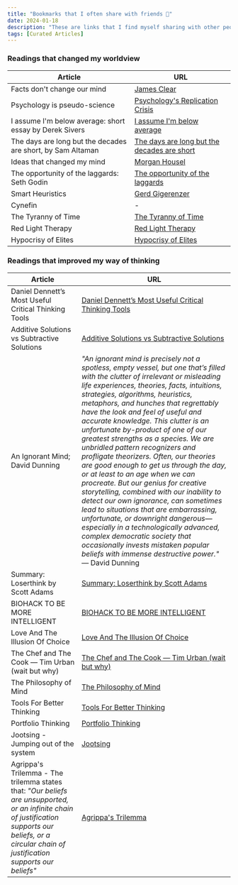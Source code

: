 ```yaml
---
title: "Bookmarks that I often share with friends 🔖"
date: 2024-01-18
description: "These are links that I find myself sharing with other people the most, or links that return to over and over again."
tags: [Curated Articles]
---
```


### Readings that changed my worldview

| Article| URL |
| --- | --- |
| Facts don't change our mind | [James Clear](https://jamesclear.com/why-facts-dont-change-minds) |
| Psychology is pseudo-science | [Psychology's Replication Crisis](https://www.theatlantic.com/science/archive/2018/11/psychologys-replication-crisis-real/576223/) |
| I assume I'm below average: short essay by Derek Sivers | [I assume I'm below average](https://sive.rs/below-average) |
| The days are long but the decades are short, by Sam Altaman | [The days are long but the decades are short](https://blog.samaltman.com/the-days-are-long-but-the-decades-are-short) |
| Ideas that changed my mind | [Morgan Housel](https://www.collaborativefund.com/blog/ideas-that-changed-my-life/) |
| The opportunity of the laggards: Seth Godin | [The opportunity of the laggards](https://seths.blog/2021/02/the-opportunity-of-the-laggards/) |
| Smart Heuristics | [Gerd Gigerenzer](https://www.edge.org/conversation/gerd_gigerenzer-smart-heuristics) |
| Cynefin | - |
| The Tyranny of Time | [The Tyranny of Time](https://www.noemamag.com/the-tyranny-of-time/) |
| Red Light Therapy | [Red Light Therapy](https://harpers.org/archive/2016/05/red-light-therapy/) |
| Hypocrisy of Elites | [Hypocrisy of Elites](https://eriktorenberg.substack.com/p/the-hypocrisy-of-elites) |







### Readings that improved my way of thinking

| Article | URL |
| --- | --- |
| Daniel Dennett’s Most Useful Critical Thinking Tools | [Daniel Dennett’s Most Useful Critical Thinking Tools](https://fs.blog/2016/07/dan-dannetts-thinking-tools/) |
| Additive Solutions vs Subtractive Solutions  | [Additive Solutions vs Subtractive Solutions](https://www.scientificamerican.com/article/our-brain-typically-overlooks-this-brilliant-problem-solving-strategy/) |
| An Ignorant Mind; David Dunning | *"An ignorant mind is precisely not a spotless, empty vessel, but one that’s filled with the clutter of irrelevant or misleading life experiences, theories, facts, intuitions, strategies, algorithms, heuristics, metaphors, and hunches that regrettably have the look and feel of useful and accurate knowledge. This clutter is an unfortunate by-product of one of our greatest strengths as a species. We are unbridled pattern recognizers and profligate theorizers. Often, our theories are good enough to get us through the day, or at least to an age when we can procreate. But our genius for creative storytelling, combined with our inability to detect our own ignorance, can sometimes lead to situations that are embarrassing, unfortunate, or downright dangerous—especially in a technologically advanced, complex democratic society that occasionally invests mistaken popular beliefs with immense destructive power."* — David Dunning |
| Summary: Loserthink by Scott Adams | [Summary: Loserthink by Scott Adams](https://mentalpivot.com/book-notes-loserthink-by-scott-adams/) |
| BIOHACK TO BE MORE INTELLIGENT  | [BIOHACK TO BE MORE INTELLIGENT](https://hackernoon.com/biohack-your-intelligence-now-or-become-obsolete-97cdd15e395f) |
| Love And The Illusion Of Choice | [Love And The Illusion Of Choice](https://www.brainpickings.org/2021/06/06/james-baldwin-giovannis-room-love-choice/) |
| The Chef and The Cook — Tim Urban (wait but why) | [The Chef and The Cook — Tim Urban (wait but why)](https://waitbutwhy.com/2015/11/the-cook-and-the-chef-musks-secret-sauce.html) |
| The Philosophy of Mind | [The Philosophy of Mind](https://en.m.wikipedia.org/wiki/Philosophy_of_mind/) |
| Tools For Better Thinking | [Tools For Better Thinking](https://untools.co/) |
| Portfolio Thinking | [Portfolio Thinking](https://seths.blog/2022/01/portfolio-thinking/) |
| Jootsing - Jumping out of the system | [Jootsing](https://nesslabs.com/jootsing-jumping-out-of-the-system) |
| Agrippa's Trilemma - The trilemma states that: *"Our beliefs are unsupported, or an infinite chain of justification supports our beliefs, or a circular chain of justification supports our beliefs"* | [Agrippa's Trilemma](https://scholarblogs.emory.edu/millsonph100/2014/10/13/responses-to-agrippas-trilemma) |
